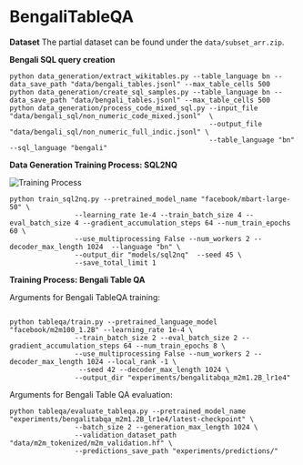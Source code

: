 # BengaliTableQA
**Dataset**
The partial dataset can be found under the `data/subset_arr.zip`. 

**Bengali SQL query creation**
```
python data_generation/extract_wikitables.py --table_language bn --data_save_path "data/bengali_tables.jsonl" --max_table_cells 500
python data_generation/create_sql_samples.py --table_language bn --data_save_path "data/bengali_tables.jsonl" --max_table_cells 500
python data_generation/process_code_mixed_sql.py --input_file "data/bengali_sql/non_numeric_code_mixed.jsonl"  \
                                                 --output_file "data/bengali_sql/non_numeric_full_indic.jsonl" \
                                                 --table_language "bn" --sql_language "bengali"
```

**Data Generation Training Process: SQL2NQ**

![Training Process](SQL2NQ)

```
python train_sql2nq.py --pretrained_model_name "facebook/mbart-large-50" \
                --learning_rate 1e-4 --train_batch_size 4 --eval_batch_size 4 --gradient_accumulation_steps 64 --num_train_epochs 60 \
                --use_multiprocessing False --num_workers 2 --decoder_max_length 1024  --language "bn" \
                --output_dir "models/sql2nq"  --seed 45 \
                --save_total_limit 1  
```

**Training Process: Bengali Table QA**

Arguments for Bengali TableQA training:
```

python tableqa/train.py --pretrained_language_model "facebook/m2m100_1.2B" --learning_rate 1e-4 \
                --train_batch_size 2 --eval_batch_size 2 --gradient_accumulation_steps 64 --num_train_epochs 8 \
                --use_multiprocessing False --num_workers 2 --decoder_max_length 1024 --local_rank -1 \
                 --seed 42 --decoder_max_length 1024 \
                --output_dir "experiments/bengalitabqa_m2m1.2B_lr1e4" 

```

Arguments for Bengali Table QA evaluation:
```
python tableqa/evaluate_tableqa.py --pretrained_model_name "experiments/bengalitabqa_m2m1.2B_lr1e4/latest-checkpoint" \
                --batch_size 2 --generation_max_length 1024 \
                --validation_dataset_path "data/m2m_tokenized/m2m_validation.hf" \
                --predictions_save_path "experiments/predictions/" 
```
